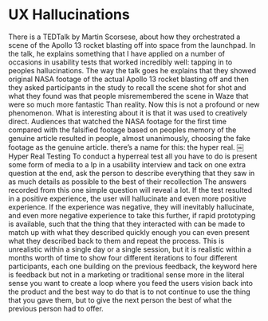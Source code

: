 # UX Hallucinations
There is a TEDTalk by Martin Scorsese, about how they orchestrated a scene of the Apollo 13 rocket blasting off into space from the launchpad. In the talk, he explains something that I have applied on a number of occasions in usability tests that worked incredibly well: tapping in to peoples hallucinations. The way the talk goes he explains that they showed original NASA footage of the actual Apollo 13 rocket blasting off and then they asked participants in the study to recall the scene shot for shot and what they found was that people misremembered the scene in Waze that were so much more fantastic Than reality. Now this is not a profound or new phenomenon. What is interesting about it is that it was used to creatively direct. Audiences that watched the NASA footage for the first time compared with the falsified footage based on peoples memory of the genuine article resulted in people, almost unanimously, choosing the fake footage as the genuine article. there’s a name for this: the hyper real. 
￼Hyper Real Testing
To conduct a hyperreal test all you have to do is present some form of media to a Ip in a usability interview and tack on one extra question at the end, ask the person to describe everything that they saw in as much details as possible to the best of their recollection The answers recorded from this one simple question will reveal a lot. If the test resulted in a positive experience, the user will hallucinate and even more positive experience. If the experience was negative, they will inevitably hallucinate, and even more negative experience to take this further, if rapid prototyping is available, such that the thing that they interacted with can be made to match up with what they described quickly enough you can even present what they described back to them and repeat the process. This is unrealistic within a single day or a single session, but it is realistic within a months worth of time to show four different iterations to four different participants, each one building on the previous feedback, the keyword here is feedback but not in a marketing or traditional sense more in the literal sense you want to create a loop where you feed the users vision back into the product and the best way to do that is to not continue to use the thing that you gave them, but to give the next person the best of what the previous person had to offer.